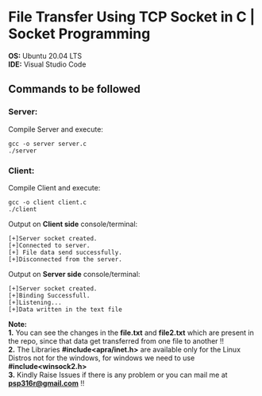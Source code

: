 # File Transfer Using TCP Socket in C | Socket Programming

**OS:** Ubuntu 20.04 LTS</br>
**IDE:** Visual Studio Code</br>

## Commands to be followed
### Server:
Compile Server and execute: 
```shell
gcc -o server server.c
./server
```
### Client:
Compile Client and execute: 
```shell
gcc -o client client.c
./client
```

Output on **Client side** console/terminal:
```shell
[+]Server socket created. 
[+]Connected to server.
[+] File data send successfully. 
[+]Disconnected from the server. 
```

Output on **Server side** console/terminal:
```shell
[+]Server socket created. 
[+]Binding Successfull.
[+]Listening...
[+]Data written in the text file
```

**Note:** </br>
**1.** You can see the changes in the **file.txt** and **file2.txt** which are present in the repo, since that data get transferred from one file to another !!</br>
**2.** The Libraries **#include<apra/inet.h>** are available only for the Linux Distros not for the windows, for windows we need to use **#include<winsock2.h>**</br>
**3.** Kindly Raise Issues if there is any problem or you can mail me at **psp316r@gmail.com** !!
